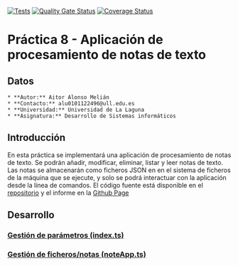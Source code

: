 [![Tests](https://github.com/AitorAlonsoMelian/Typescript-Template/actions/workflows/node.js.yml/badge.svg)](https://github.com/AitorAlonsoMelian/Typescript-Template/actions/workflows/node.js.yml)
[![Quality Gate Status](https://sonarcloud.io/api/project_badges/measure?project=ULL-ESIT-INF-DSI-2021_ull-esit-inf-dsi-20-21-prct08-filesystem-notes-app-AitorAlonsoMelian&metric=alert_status)](https://sonarcloud.io/dashboard?id=ULL-ESIT-INF-DSI-2021_ull-esit-inf-dsi-20-21-prct08-filesystem-notes-app-AitorAlonsoMelian)
[![Coverage Status](https://coveralls.io/repos/github/ULL-ESIT-INF-DSI-2021/ull-esit-inf-dsi-20-21-prct08-filesystem-notes-app-AitorAlonsoMelian/badge.svg?branch=master)](https://coveralls.io/github/ULL-ESIT-INF-DSI-2021/ull-esit-inf-dsi-20-21-prct08-filesystem-notes-app-AitorAlonsoMelian?branch=master)

# Práctica 8 - Aplicación de procesamiento de notas de texto

## Datos
    * **Autor:** Aitor Alonso Melián
    * **Contacto:** alu0101122496@ull.edu.es
    * **Universidad:** Universidad de La Laguna
    * **Asignatura:** Desarrollo de Sistemas informáticos

## Introducción
En esta práctica se implementará una aplicación de procesamiento de notas de texto. Se podrán añadir, modificar, eliminar, listar y leer notas de texto. Las notas se almacenarán como ficheros JSON en en el sistema de ficheros de la máquina que se ejecute, y solo se podrá interactuar con la aplicación desde la línea de comandos. El código fuente está disponible en el [repositorio](https://github.com/ULL-ESIT-INF-DSI-2021/ull-esit-inf-dsi-20-21-prct08-filesystem-notes-app-AitorAlonsoMelian) y el informe en la [Github Page](https://ull-esit-inf-dsi-2021.github.io/ull-esit-inf-dsi-20-21-prct08-filesystem-notes-app-AitorAlonsoMelian/)

## Desarrollo


### [Gestión de parámetros (index.ts)](./src/index.ts)


### [Gestión de ficheros/notas (noteApp.ts)](./src/noteApp.ts)


